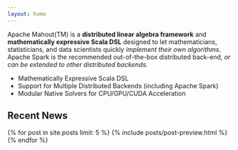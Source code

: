 ```yaml
---
layout: home
---
```


Apache Mahout(TM) is a <strong>distributed linear algebra framework</strong> and <strong>mathematically expressive Scala DSL</strong> designed to let mathematicians, statisticians, and data scientists quickly <em>implement their own algorithms</em>. Apache Spark is the recommended out-of-the-box distributed back-end, <em>or can be extended to other distributed backends.</em>

-   Mathematically Expressive Scala DSL
-   Support for Multiple Distributed Backends (including Apache Spark)
-   Modular Native Solvers for CPU/GPU/CUDA Acceleration

<h2 class="section-heading">Recent News</h2>

{% for post in site.posts limit: 5 %}
  {% include posts/post-preview.html %}
{% endfor %}

